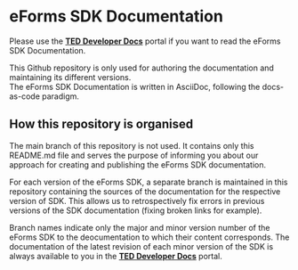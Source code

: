 # eForms SDK Documentation

Please use the [**TED Developer Docs**](https://docs.ted.europa.eu/) portal if you want to read the eForms SDK Documentation.

This Github repository is only used for authoring the documentation and maintaining its different versions.\
The eForms SDK Documentation is written in AsciiDoc, following the docs-as-code paradigm. 

## How this repository is organised
The main branch of this repository is not used. It contains only this README.md file and serves the purpose 
of informing you about our approach for creating and publishing the eForms SDK documentation.

For each version of the eForms SDK, a separate branch is maintained in this repository containing the sources
of the documentation for the respective version of SDK. 
This allows us to retrospectively fix errors in previous versions of the SDK documentation (fixing broken links for example).  

Branch names indicate only the major and minor version number of the eForms SDK to the deocumentation to which their content corresponds.
The documentation of the latest revision of each minor version of the SDK is always available to you in the  [**TED Developer Docs**](https://docs.ted.europa.eu/) portal.  
